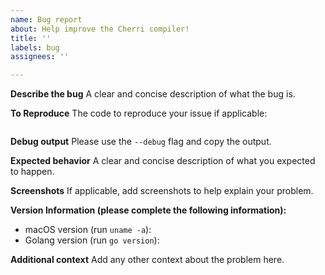 ```yaml
---
name: Bug report
about: Help improve the Cherri compiler!
title: ''
labels: bug
assignees: ''

---
```


**Describe the bug**
A clear and concise description of what the bug is.

**To Reproduce**
The code to reproduce your issue if applicable:

```ruby

```

**Debug output**
Please use the `--debug` flag and copy the output.

**Expected behavior**
A clear and concise description of what you expected to happen.

**Screenshots**
If applicable, add screenshots to help explain your problem.

**Version Information (please complete the following information):**
 - macOS version (run `uname -a`): 
 - Golang version (run `go version`):

**Additional context**
Add any other context about the problem here.
